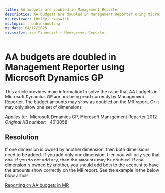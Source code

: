 ```yaml
---
title: AA budgets are doubled in Management Reporter
description: AA budgets are doubled in Management Reporter using Microsoft Dynamics GP. Provides a resolution.
ms.reviewer: theley, cwaswick
ms.topic: troubleshooting
ms.date: 04/17/2025
ms.custom: sap:Financial - Management Reporter
---
```

# AA budgets are doubled in Management Reporter using Microsoft Dynamics GP

This article provides more information to solve the issue that AA budgets in Microsoft Dynamics GP are not being read correctly by Management Reporter. The budget amounts may show as doubled on the MR report. Or it may only show one set of dimensions.

_Applies to:_ &nbsp; Microsoft Dynamics GP, Microsoft Management Reporter 2012  
_Original KB number:_ &nbsp; 4013058

## Resolution

If one dimension is owned by another dimension, then both dimensions need to be added. If you add only one dimension, then you will only see that one. If you do not add any, then the amounts may be doubled. If one dimension is owned by another, you should add both to the account to have the amounts show correctly on the MR report. See the example in the below blow article:

[Reporting on AA budgets in MR](https://community.dynamics.com/blogs/post/?postid=6a43acd4-e5e9-4383-a9b7-d81fa862518a)
